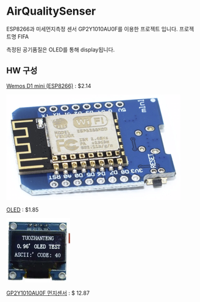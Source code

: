 # AirQualitySenser

ESP8266과 미세먼지측정 센서 GP2Y1010AU0F를 이용한 프로젝트 입니다. 프로젝트명 FIFA

측정된 공기품질은 OLED를 통해 display됩니다.

## HW 구성
[Wemos D1 mini (ESP8266)](https://ko.aliexpress.com/item/D1-mini-Mini-NodeMcu-4M-bytes-Lua-WIFI-Internet-of-Things-development-board-based-ESP8266-by/32644199530.html?spm=a2g12.search0104.3.1.543e5ac4gH7f73&ws_ab_test=searchweb0_0,searchweb201602_4_10065_10068_319_317_10696_5733916_10924_453_10084_5733716_454_10083_10618_10920_10921_10922_10307_10712_537_5734316_536_10713_5733816_10059_10884_10887_5734016_100031_321_322_10103,searchweb201603_51,ppcSwitch_0&algo_expid=27f6511a-d9f4-4a92-9d84-45c215702695-0&algo_pvid=27f6511a-d9f4-4a92-9d84-45c215702695) :  $2.14 

![](images/wemos_d1_mini.png)

[OLED](https://ko.aliexpress.com/item/Free-Shipping-White-Blue-Whiteand-Blue-color-0-96-inch-128X64-OLED-Display-Module-For-arduino/32713614136.html?spm=a2g12.search0104.3.1.4a7724edUzz2Wr&ws_ab_test=searchweb0_0,searchweb201602_4_10065_10068_319_317_10696_5733916_10924_453_10084_5733716_454_10083_10618_10920_10921_10922_10307_10712_537_5734316_536_10713_5733816_10059_10884_10887_5734016_100031_321_322_10103,searchweb201603_51,ppcSwitch_0&algo_expid=54cdfd51-2968-41fc-8529-dd13bdc815ad-0&algo_pvid=54cdfd51-2968-41fc-8529-dd13bdc815ad) : $1.85

![](images/oled.png)

[GP2Y1010AU0F 먼지센서](https://ko.aliexpress.com/item/Dust-Sensor-Simple-Air-Monitor-Integrates-GP2Y1010AU0F-Onboard-Detecting-Cigarette-Smoke-PM2-5-Detector-High/32577364143.html?spm=a2g0s.13010208.99999999.272.467f3c00YDpWQg) : $ 12.87
